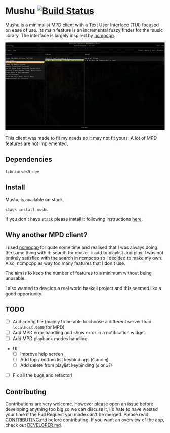 Mushu [![Build Status](https://travis-ci.org/elaye/mushu.svg?branch=master)](https://travis-ci.org/elaye/mushu)
=====

Mushu is a minimalist MPD client with a Text User Interface (TUI) focused on ease of use.
Its main feature is an incremental fuzzy finder for the music library.
The interface is largely inspired by [ncmpcpp](https://github.com/arybczak/ncmpcpp).

![Screenshot](screenshot.png?raw=true "Mushu screenshot")

This client was made to fit my needs so it may not fit yours.
A lot of MPD features are not implemented.

Dependencies
--------------

`libncurses5-dev`

Install
-------

Mushu is available on stack.

  `stack install mushu`

If you don't have `stack` please install it following instructions [here](https://docs.haskellstack.org/en/stable/README/).

Why another MPD client?
-----------------------

I used [ncmpcpp](https://github.com/arybczak/ncmpcpp) for quite some time and realised that I was always doing the same thing with it: search for music -> add to playlist and play.
I was not entirely satisfied with the search in ncmpcpp so I decided to make my own.
Also, ncmpcpp as way too many features that I don't use.

The aim is to keep the number of features to a minimum without being unusable.

I also wanted to develop a real world haskell project and this seemed like a good opportunity.

TODO
----

 - [ ] Add config file (mainly to be able to choose a different server than `localhost:6600` for MPD)
 - [ ] Add MPD error handling and show error in a notification widget
 - [ ] Add MPD playback modes handling
 - UI
   - [ ] Improve help screen
   - [ ] Add top / bottom list keybindings (`G` and `g`)
   - [ ] Add delete from playlist keybinding (`d` or `x`?)
 - [ ] Fix all the bugs and refactor!

Contributing
------------

Contributions are very welcome. However please open an issue before developing anything too big so we can discuss it, I'd hate to have wasted your time if the Pull Request you made can't be merged.
Please read [CONTRIBUTING.md](CONTRIBUTING.md) before contributing.
If you want an overview of the app, check out [DEVELOPER.md](DEVELOPER.md).

